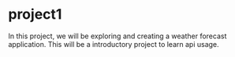 # project1
In this project, we will be exploring and creating a weather forecast application.
This will be a introductory project to learn api usage.

